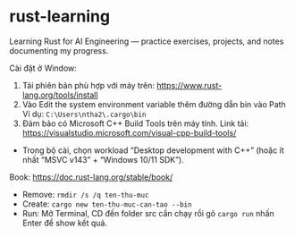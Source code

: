 # rust-learning
Learning Rust for AI Engineering — practice exercises, projects, and notes documenting my progress.

Cài đặt ở Window:
1. Tải phiên bản phù hợp với máy trên: https://www.rust-lang.org/tools/install
2. Vào Edit the system environment variable thêm đường dẫn bin vào Path 
Ví dụ: `C:\Users\ntha2\.cargo\bin`
3. Đảm bảo có Microsoft C++ Build Tools trên máy tính. Link tải: https://visualstudio.microsoft.com/visual-cpp-build-tools/
- Trong bộ cài, chọn workload “Desktop development with C++” (hoặc ít nhất “MSVC v143” + “Windows 10/11 SDK”).

Book: https://doc.rust-lang.org/stable/book/

- Remove: `rmdir /s /q ten-thu-muc`
- Create: `cargo new ten-thu-muc-can-tao --bin`
- Run: Mở Terminal, CD đến folder src cần chạy rồi gõ `cargo run` nhấn Enter để show kết quả.
